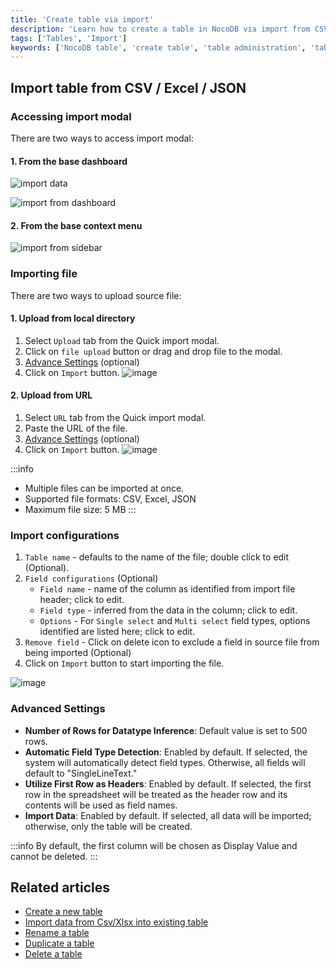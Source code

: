 ```yaml
---
title: 'Create table via import'
description: 'Learn how to create a table in NocoDB via import from CSV, Excel or JSON.'
tags: ['Tables', 'Import']
keywords: ['NocoDB table', 'create table', 'table administration', 'table organization', 'import table', 'import csv', 'import excel', 'import json']
---
```


## Import table from CSV / Excel / JSON

### Accessing import modal
There are two ways to access import modal:

#### 1. From the base dashboard
![import data](/img/v2/base/base-import-from-dashboard-1.png)

![import from dashboard](/img/v2/table/table-import-from-dashboard.png)



#### 2. From the base context menu

![import from sidebar](/img/v2/table/table-import-from-sidebar.png)

### Importing file
There are two ways to upload source file:

#### 1. Upload from local directory
1. Select `Upload` tab from the Quick import modal.
2. Click on `file upload` button or drag and drop file to the modal.
3. [Advance Settings](#advance-settings) (optional)
4. Click on `Import` button.
   ![image](/img/v2/table/import-csv.png)

#### 2. Upload from URL
1. Select `URL` tab from the Quick import modal.
2. Paste the URL of the file.
3. [Advance Settings](#advance-settings) (optional)
4. Click on `Import` button.
   ![image](/img/v2/table/import-csv-url.png)

:::info
- Multiple files can be imported at once.
- Supported file formats: CSV, Excel, JSON
- Maximum file size: 5 MB
:::


### Import configurations
1. `Table name` - defaults to the name of the file; double click to edit (Optional).
2. `Field configurations` (Optional)
    - `Field name` - name of the column as identified from import file header; click to edit.
    - `Field type` - inferred from the data in the column; click to edit.
    - `Options` - For `Single select` and `Multi select` field types, options identified are listed here; click to edit.
3. `Remove field` - Click on delete icon to exclude a field in source file from being imported (Optional)
4. Click on `Import` button to start importing the file.

![image](/img/v2/table/import-stage-2.png)


### Advanced Settings
- **Number of Rows for Datatype Inference**: Default value is set to 500 rows.
- **Automatic Field Type Detection**: Enabled by default. If selected, the system will automatically detect field types. Otherwise, all fields will default to "SingleLineText."
- **Utilize First Row as Headers**: Enabled by default. If selected, the first row in the spreadsheet will be treated as the header row and its contents will be used as field names.
- **Import Data**: Enabled by default. If selected, all data will be imported; otherwise, only the table will be created.

:::info
By default, the first column will be chosen as Display Value and cannot be deleted.
:::

## Related articles
- [Create a new table](/tables/create-table)
- [Import data from Csv/Xlsx into existing table](/tables/import-data-into-existing-table)
- [Rename a table](/tables/actions-on-table#rename-table)
- [Duplicate a table](/tables/actions-on-table#duplicate-table)
- [Delete a table](/tables/actions-on-table#delete-table)
